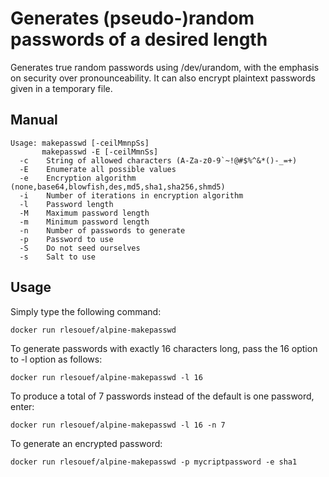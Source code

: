 # Generates (pseudo-)random passwords of a desired length

Generates true random passwords using /dev/urandom, with the emphasis on security over pronounceability. It can also encrypt plaintext passwords given in a temporary file.

## Manual

```
Usage: makepasswd [-ceilMmnpSs]
       makepasswd -E [-ceilMmnSs]
  -c    String of allowed characters (A-Za-z0-9`~!@#$%^&*()-_=+)
  -E    Enumerate all possible values
  -e    Encryption algorithm (none,base64,blowfish,des,md5,sha1,sha256,shmd5)
  -i    Number of iterations in encryption algorithm
  -l    Password length
  -M    Maximum password length
  -m    Minimum password length
  -n    Number of passwords to generate
  -p    Password to use
  -S    Do not seed ourselves
  -s    Salt to use
```

## Usage

Simply type the following command:

```
docker run rlesouef/alpine-makepasswd

```
To generate passwords with exactly 16 characters long, pass the 16 option to -l option as follows:

```
docker run rlesouef/alpine-makepasswd -l 16
```

To produce a total of 7 passwords instead of the default is one password, enter:

```
docker run rlesouef/alpine-makepasswd -l 16 -n 7
```

To generate an encrypted password:

```
docker run rlesouef/alpine-makepasswd -p mycriptpassword -e sha1
```
